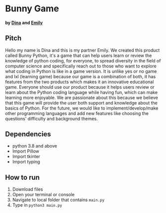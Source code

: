 # Bunny Game

#### by [Dina](https://github.com/Dinawww) and [Emily](https://github.com/Emilyyaan12)


## Pitch
Hello my name is Dina and this is my partner Emily. We created this product called Bunny Python, it's a game that can help users learn or review the knowledge of python coding, for everyone, to spread diversity in the field of computer science and specifically reach out to those who want to explore what coding in Python is like in a game version. It is unlike yes or no game and Ixl (learning game) because our game is a combination of both, it has features from the two products which makes it an innovative educational game. Everyone should use our product because it helps users review or learn about the Python coding language while having fun, which can make learning more enjoyable. We are passionate about this because we believe that this game will provide the user both support and knowledge about the basics of Python. For the future, we would like to implement/develop/make other programming languages and add new features like choosing the questions' difficulty and background themes. 


## Dependencies
- python 3.8 and above
- Import Pillow
- Import tkinter
- Import typing


## How to run
1. Download files
2. Open your terminal or console
3. Navigate to local folder that contains `main.py`
4. Type in `python3 main.py`

